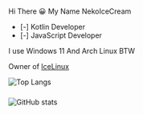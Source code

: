 ###
Hi There 😀
My Name NekoIceCream

- [-] Kotlin Developer
- [-] JavaScript Developer

I use Windows 11 And Arch Linux BTW

Owner of [IceLinux](https://github.com/NekoIceTeam/IceLinux.git) 

![Top Langs](https://github-readme-stats.vercel.app/api/top-langs/?username=NekoIceCream&layout=compact&theme=radical)
###
![GitHub stats](https://github-readme-stats.vercel.app/api?username=NekoIceCream&show_icons=true&theme=radical)

